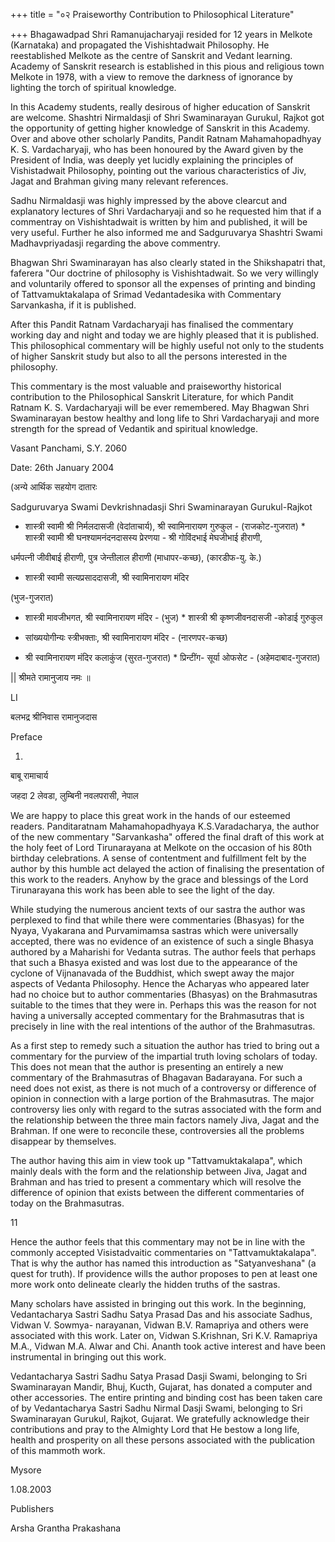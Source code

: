 +++
title = "०२ Praiseworthy Contribution to Philosophical Literature"

+++
Bhagawadpad Shri Ramanujacharyaji resided for 12 years in Melkote (Karnataka) and propagated the Vishishtadwait Philosophy. He reestablished Melkote as the centre of Sanskrit and Vedant learning. Academy of Sanskrit research is established in this pious and religious town Melkote in 1978, with a view to remove the darkness of ignorance by lighting the torch of spiritual knowledge. 

In this Academy students, really desirous of higher education of Sanskrit are welcome. Shashtri Nirmaldasji of Shri Swaminarayan Gurukul, Rajkot got the opportunity of getting higher knowledge of Sanskrit in this Academy. Over and above other scholarly Pandits, Pandit Ratnam Mahamahopadhyay K. S. Vardacharyaji, who has been honoured by the Award given by the President of India, was deeply yet lucidly explaining the principles of Vishistadwait Philosophy, pointing out the various characteristics of Jiv, Jagat and Brahman giving many relevant references. 

Sadhu Nirmaldasji was highly impressed by the above clearcut and explanatory lectures of Shri Vardacharyaji and so he requested him that if a commentray on Vishishtadwait is written by him and published, it will be very useful. Further he also informed me and Sadguruvarya Shashtri Swami Madhavpriyadasji regarding the above commentry. 

Bhagwan Shri Swaminarayan has also clearly stated in the Shikshapatri that, faferera "Our doctrine of philosophy is Vishishtadwait. So we very willingly and voluntarily offered to sponsor all the expenses of printing and binding of Tattvamuktakalapa of Srimad Vedantadesika with Commentary Sarvankasha, if it is published. 

After this Pandit Ratnam Vardacharyaji has finalised the commentary working day and night and today we are highly pleased that it is published. This philosophical commentary will be highly useful not only to the students of higher Sanskrit study but also to all the persons interested in the philosophy. 

This commentary is the most valuable and praiseworthy historical contribution to the Philosophical Sanskrit Literature, for which Pandit Ratnam K. S. Vardacharyaji will be ever remembered. May Bhagwan Shri Swaminarayan bestow healthy and long life to Shri Vardacharyaji and more strength for the spread of Vedantik and spiritual knowledge. 

Vasant Panchami, S.Y. 2060 

Date: 26th January 2004 

(अन्ये आर्थिक सहयोग दातारः 

Sadguruvarya Swami Devkrishnadasji Shri Swaminarayan Gurukul-Rajkot 

* शास्त्री स्वामी श्री निर्मलदासजी (वेदांताचार्य), श्री स्वामिनारायण गुरुकुल - (राजकोट-गुजरात) * शास्त्री स्वामी श्री घनश्यामनंदनदासस्य प्रेरणया - श्री गोविंदभाई मेघजीभाई हीराणी, 

धर्मपत्नी जीवीबाई हीराणी, पुत्र जेन्तीलाल हीराणी (माधापर-कच्छ), (कारडीफ-यु. के.) 

* शास्त्री स्वामी सत्यप्रसाददासजी, श्री स्वामिनारायण मंदिर 

(भुज-गुजरात) 

* शास्त्री मावजीभगत, श्री स्वामिनारायण मंदिर - (भुज) * शास्त्री श्री कृष्णजीवनदासजी -कोडाई गुरुकुल 

* सांख्ययोगीन्यः स्त्रीभक्ताः, श्री स्वामिनारायण मंदिर - (नारणपर-कच्छ) 



* श्री स्वामिनारायण मंदिर कलाकुंज (सुरत-गुजरात) * प्रिन्टींग- सूर्या ओफसेट - (अहेमदाबाद-गुजरात) 

|| श्रीमते रामानुजाय नमः ॥ 

LI 

बलभद्र श्रीनिवास रामानुजदास 

Preface 

1) 

बाबू रामाचार्य 

जहदा 2 लेवडा, लुम्बिनी नवलपरासी, नेपाल 

We are happy to place this great work in the hands of our esteemed readers. Panditaratnam Mahamahopadhyaya K.S.Varadacharya, the author of the new commentary "Sarvankasha" offered the final draft of this work at the holy feet of Lord Tirunarayana at Melkote on the occasion of his 80th birthday celebrations. A sense of contentment and fulfillment felt by the author by this humble act delayed the action of finalising the presentation of this work to the readers. Anyhow by the grace and blessings of the Lord Tirunarayana this work has been able to see the light of the day. 

While studying the numerous ancient texts of our sastra the author was perplexed to find that while there were commentaries (Bhasyas) for the Nyaya, Vyakarana and Purvamimamsa sastras which were universally accepted, there was no evidence of an existence of such a single Bhasya authored by a Maharishi for Vedanta sutras. The author feels that perhaps that such a Bhasya existed and was lost due to the appearance of the cyclone of Vijnanavada of the Buddhist, which swept away the major aspects of Vedanta Philosophy. Hence the Acharyas who appeared later had no choice but to author commentaries (Bhasyas) on the Brahmasutras suitable to the times that they were in. Perhaps this was the reason for not having a universally accepted commentary for the Brahmasutras that is precisely in line with the real intentions of the author of the Brahmasutras. 

As a first step to remedy such a situation the author has tried to bring out a commentary for the purview of the impartial truth loving scholars of today. This does not mean that the author is presenting an entirely a new commentary of the Brahmasutras of Bhagavan Badarayana. For such a need does not exist, as there is not much of a controversy or difference of opinion in connection with a large portion of the Brahmasutras. The major controversy lies only with regard to the sutras associated with the form and the relationship between the three main factors namely Jiva, Jagat and the Brahman. If one were to reconcile these, controversies all the problems disappear by themselves. 

The author having this aim in view took up "Tattvamuktakalapa", which mainly deals with the form and the relationship between Jiva, Jagat and Brahman and has tried to present a commentary which will resolve the difference of opinion that exists between the different commentaries of today on the Brahmasutras. 

11 

Hence the author feels that this commentary may not be in line with the commonly accepted Visistadvaitic commentaries on "Tattvamuktakalapa". That is why the author has named this introduction as "Satyanveshana" (a quest for truth). If providence wills the author proposes to pen at least one more work onto delineate clearly the hidden truths of the sastras. 

Many scholars have assisted in bringing out this work. In the beginning, Vedantacharya Sastri Sadhu Satya Prasad Das and his associate Sadhus, Vidwan V. Sowmya- narayanan, Vidwan B.V. Ramapriya and others were associated with this work. Later on, Vidwan S.Krishnan, Sri K.V. Ramapriya M.A., Vidwan M.A. Alwar and Chi. Ananth took active interest and have been instrumental in bringing out this work. 

Vedantacharya Sastri Sadhu Satya Prasad Dasji Swami, belonging to Sri Swaminarayan Mandir, Bhuj, Kucth, Gujarat, has donated a computer and other accessories. The entire printing and binding cost has been taken care of by Vedantacharya Sastri Sadhu Nirmal Dasji Swami, belonging to Sri Swaminarayan Gurukul, Rajkot, Gujarat. We gratefully acknowledge their contributions and pray to the Almighty Lord that He bestow a long life, health and prosperity on all these persons associated with the publication of this mammoth work. 

Mysore 

1.08.2003 

Publishers 

Arsha Grantha Prakashana 